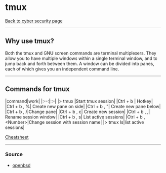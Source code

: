 # tmux
[Back to cyber security page](Cyber%20security.md)
- --
## Why use tmux?
Both the tmux and GNU screen commands are terminal multiplexers. They allow you to have multiple windows within a single terminal window, and to jump back and forth between them. A window can be divided into panes, each of which gives you an independent command line.
- --
## Commands for tmux
|command|work|
|:--:|::-|
|\> tmux |Start tmux session|
|Ctrl + b | Hotkey|
|Ctrl + b , %| Create new pane on side|
|Ctrl + b , "| Create new pane below|
|Ctrl + b , /<Arrow Keys/>|Change pane|
|Ctrl + b , c| Create new session|
|Ctrl + b , ,| Rename session window|
|Ctrl + b , s| List active sessions|
|Ctrl + b , \<Number\>|Change session with session name|
|\> tmux ls|list active sessions|

[Cheatsheet](https://duckduckgo.com/?q=tmux+cheat+sheet&atb=v258-1&ia=cheatsheet&iax=cheatsheet)
- --
### Source
- [openbsd](https://duckduckgo.com/?q=tmux+cheat+sheet&atb=v258-1&ia=cheatsheet&iax=cheatsheet)